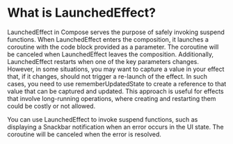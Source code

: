 # What is LaunchedEffect?

LaunchedEffect in Compose serves the purpose of safely invoking suspend functions. When LaunchedEffect enters the composition, it launches a coroutine with the code block provided as a parameter. The coroutine will be canceled when LaunchedEffect leaves the composition. Additionally, LaunchedEffect restarts when one of the key parameters changes. However, in some situations, you may want to capture a value in your effect that, if it changes, should not trigger a re-launch of the effect. In such cases, you need to use rememberUpdatedState to create a reference to that value that can be captured and updated. This approach is useful for effects that involve long-running operations, where creating and restarting them could be costly or not allowed.

You can use LaunchedEffect to invoke suspend functions, such as displaying a Snackbar notification when an error occurs in the UI state. The coroutine will be canceled when the error is resolved.